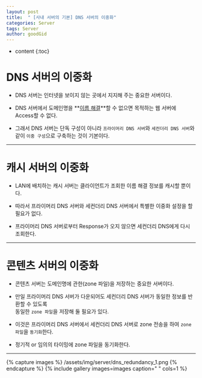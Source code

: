 ```yaml
---
layout: post
title:  " [사내 서버의 기본] DNS 서버의 이중화"
categories: Server
tags: Server
author: goodGid
---
```

* content
{:toc}

# DNS 서버의 이중화

* DNS 서버는 인터넷을 보이지 않는 곳에서 지지해 주는 중요한 서버이다.

* DNS 서버에서 도메인명을 **[이름 해결]({{site.url}}/Server-DNS/#dns-서버는-2종류)**할 수 없으면 목적하는 웹 서버에 Access할 수 없다.

* 그래서 DNS 서버는 단독 구성이 아니라 `프라이머리 DNS 서버`와 `세컨더리 DNS 서버`와 같이 `이중 구성`으로 구축하는 것이 기본이다.











---

# 캐시 서버의 이중화

* LAN에 배치하는 캐시 서버는 클라이언트가 조회한 이름 해결 정보를 캐시할 뿐이다.

* 따라서 프라이머리 DNS 서버와 세컨더리 DNS 서버에서 특별한 이중화 설정을 할 필요가 없다.

* 프라이머리 DNS 서버로부터 Response가 오지 않으면 세컨더리 DNS에게 다시 조회한다.


---

# 콘텐츠 서버의 이중화

* 콘텐츠 서버는 도메인명에 관한(zone 파일)을 저장하는 중요한 서버이다.

* 만일 프라이머리 DNS 서버가 다운되어도 세컨더리 DNS 서버가 동일한 정보를 반환할 수 있도록 <br> 동일한 `zone 파일`을 저장해 둘 필요가 있다.

* 이것은 프라이머리 DNS 서버에서 세컨더리 DNS 서버로 zone 전송을 하여 `zone 파일`을 `동기화`한다.

* 정기적 or 임의의 타이밍에 zone 파일을 동기화한다.



---


{% capture images %}
    /assets/img/server/dns_redundancy_1.png
{% endcapture %}
{% include gallery images=images caption=" " cols=1 %}

